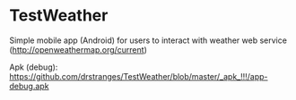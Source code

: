 # TestWeather
Simple mobile app (Android) for users to interact with weather web service (http://openweathermap.org/current)

Apk (debug): https://github.com/drstranges/TestWeather/blob/master/_apk_!!!/app-debug.apk
